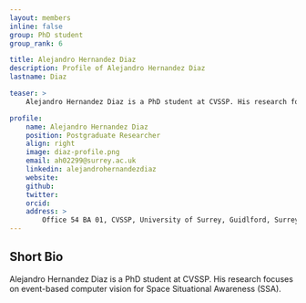 ```yaml
---
layout: members
inline: false
group: PhD student
group_rank: 6

title: Alejandro Hernandez Diaz
description: Profile of Alejandro Hernandez Diaz
lastname: Diaz

teaser: >
    Alejandro Hernandez Diaz is a PhD student at CVSSP. His research focuses on event-based computer vision for Space Situational Awareness (SSA). 

profile:
    name: Alejandro Hernandez Diaz
    position: Postgraduate Researcher
    align: right
    image: diaz-profile.png
    email: ah02299@surrey.ac.uk
    linkedin: alejandrohernandezdiaz
    website: 
    github: 
    twitter: 
    orcid: 
    address: >
        Office 54 BA 01, CVSSP, University of Surrey, Guidlford, Surrey, GU27XH<br />
---
```

## Short Bio
Alejandro Hernandez Diaz is a PhD student at CVSSP. His research focuses on event-based computer vision for Space Situational Awareness (SSA). 